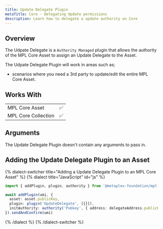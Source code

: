 ```yaml
---
title: Update Delegate Plugin
metaTitle: Core - Delegating Update permissions
description: Learn how to delegate a update authority on Core
---
```


## Overview

The Udpate Delegate is a `Authority Managed` plugin that allows the authority of the MPL Core Asset to assign an Update Delegate to the Asset.

The Udpate Delegate Plugin will work in areas such as;

- scenarios where you need a 3rd party to update/edit the entire MPL Core Asset.

## Works With

|                     |     |
| ------------------- | --- |
| MPL Core Asset      | ✅  |
| MPL Core Collection | ✅  |

## Arguments

The Update Delegate Plugin doesn't contain any arguments to pass in.

## Adding the Update Delegate Plugin to an Asset

{% dialect-switcher title="Adding a Update Delegate Plugin to an MPL Core Asset" %}
{% dialect title="JavaScript" id="js" %}

```ts
import { addPlugin, plugin, authority } from '@metaplex-foundation/mpl-core'

await addPlugin(umi, {
  asset: asset.publicKey,
  plugin: plugin('UpdateDelegate', [{}]),
  initAuthority: authority('Pubkey', { address: delegateAddress.publicKey }),
}).sendAndConfirm(umi)
```

{% /dialect %}
{% /dialect-switcher %}
